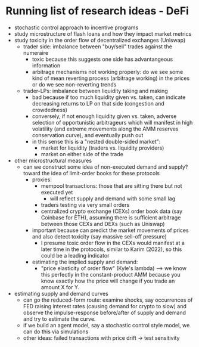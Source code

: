 # Running list of research ideas - DeFi

- stochastic control approach to incentive programs
- study microstructure of flash loans and how they impact market metrics
- study toxicity in the order flow of decentralized exchanges (Uniswap)
  - trader side: imbalance between "buy/sell" trades against the numeraire
    - toxic because this suggests one side has advantangeous information
    - arbitrage mechanisms not working properly: do we see some kind of mean reverting process (arbitrage working) in the prices or do we see non-reverting trends
  - trader-LPs: imbalance between liquidity taking and making
    - bad because if too much liquidity given vs. taken, can indicate decreasing returns to LP on that side (congestion and crowdedness)
    - conversely, if not enough liquidity given vs. taken, adverse selection of opportunistic arbitrageurs which will manifest in high volatility (and extreme movements along the AMM reserves conservation curve), and eventually push out 
    - in this sense this is a "nested double-sided market":
      - market for liquidity (traders vs. liquidity providers)
      - market on either side of the trade
- other microstructural measures
  - can we construct some idea of non-executed demand and supply? toward the idea of limit-order books for these protocols
    - proxies:
      - mempool transactions: those that are sitting there but not executed yet
        - will reflect supply and demand with some small lag
      - traders testing via very small orders
      - centralized crypto exchange (CEXs) order book data (say Coinbase for ETH), assuming there is sufficient arbitrage between those CEXs and DEXs (such as Uniswap)
    - important because can predict the market movements of prices and also detect toxicity (say massive sell-off pressure)
      - I presume toxic order flow in the CEXs would manifest at a later time in the protocols, similar to Karim (2022), so this could be a leading indicator
    - estimating the implied supply and demand:
      - "price elasticity of order flow" (Kyle's lambda) --> we know this perfectly in the constant-product AMM because you know exactly how the price will change if you trade an amount X for Y.
- estimating supply and demand curves
  - can go the reduced-form route: examine shocks, say occurrences of FED raising interest rates (causing demand for crypto to slow) and observe the impulse-response before/after of supply and demand and try to estimate the curve.
  - if we build an agent model, say a stochastic control style model, we can do this via simulations
  - other ideas: failed transactions with price drift -> test sensitivity
